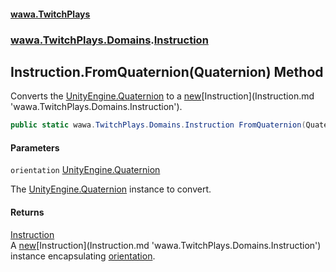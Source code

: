 #### [wawa.TwitchPlays](index.md 'index')
### [wawa.TwitchPlays.Domains](wawa.TwitchPlays.Domains.md 'wawa.TwitchPlays.Domains').[Instruction](Instruction.md 'wawa.TwitchPlays.Domains.Instruction')

## Instruction.FromQuaternion(Quaternion) Method

Converts the [UnityEngine.Quaternion](https://docs.microsoft.com/en-us/dotnet/api/UnityEngine.Quaternion 'UnityEngine.Quaternion') to a [new](https://docs.microsoft.com/en-us/dotnet/csharp/language-reference/keywords/new 'https://docs.microsoft.com/en-us/dotnet/csharp/language-reference/keywords/new')[Instruction](Instruction.md 'wawa.TwitchPlays.Domains.Instruction').

```csharp
public static wawa.TwitchPlays.Domains.Instruction FromQuaternion(Quaternion orientation);
```
#### Parameters

<a name='wawa.TwitchPlays.Domains.Instruction.FromQuaternion(Quaternion).orientation'></a>

`orientation` [UnityEngine.Quaternion](https://docs.microsoft.com/en-us/dotnet/api/UnityEngine.Quaternion 'UnityEngine.Quaternion')

The [UnityEngine.Quaternion](https://docs.microsoft.com/en-us/dotnet/api/UnityEngine.Quaternion 'UnityEngine.Quaternion') instance to convert.

#### Returns
[Instruction](Instruction.md 'wawa.TwitchPlays.Domains.Instruction')  
A [new](https://docs.microsoft.com/en-us/dotnet/csharp/language-reference/keywords/new 'https://docs.microsoft.com/en-us/dotnet/csharp/language-reference/keywords/new')[Instruction](Instruction.md 'wawa.TwitchPlays.Domains.Instruction') instance encapsulating [orientation](Instruction.FromQuaternion(Quaternion).md#wawa.TwitchPlays.Domains.Instruction.FromQuaternion(Quaternion).orientation 'wawa.TwitchPlays.Domains.Instruction.FromQuaternion(Quaternion).orientation').